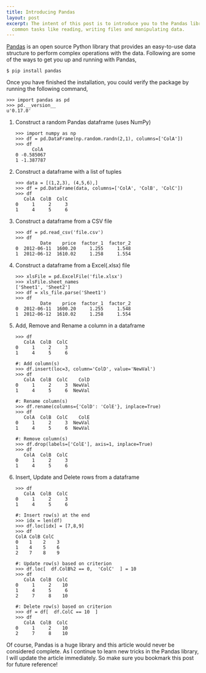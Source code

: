 ```yaml
---
title: Introducing Pandas
layout: post
excerpt: The intent of this post is to introduce you to the Pandas library by performing
  common tasks like reading, writing files and manipulating data.
---
```


[Pandas](http://pandas.pydata.org/) is an open source Python library that provides
an easy-to-use data structure to perform complex operations with the data. Following
are some of the ways to get you up and running with Pandas,

```
$ pip install pandas
```

Once you have finished the installation, you could verify the package by running
the following command,

```
>>> import pandas as pd
>>> pd.__version__
u'0.17.0'
```

1. Construct a random Pandas dataframe (uses NumPy)
   ```
   >>> import numpy as np
   >>> df = pd.DataFrame(np.random.randn(2,1), columns=['ColA'])
   >>> df
         ColA
   0 -0.585067
   1 -1.387787
   ```

2. Construct a dataframe with a list of tuples

   ```
   >>> data = [(1,2,3), (4,5,6),]
   >>> df = pd.DataFrame(data, columns=['ColA', 'ColB', 'ColC'])
   >>> df
      ColA  ColB  ColC
   0     1     2     3
   1     4     5     6
   ```

3. Construct a dataframe from a CSV file

   ```
   >>> df = pd.read_csv('file.csv')
   >>> df
            Date    price  factor_1  factor_2
   0  2012-06-11  1600.20     1.255     1.548
   1  2012-06-12  1610.02     1.258     1.554
   ```

4. Construct a dataframe from a Excel(.xlsx) file

   ```
   >>> xlsFile = pd.ExcelFile('file.xlsx')
   >>> xlsFile.sheet_names
   ['Sheet1', 'Sheet2']
   >>> df = xls_file.parse('Sheet1')
   >>> df
            Date    price  factor_1  factor_2
   0  2012-06-11  1600.20     1.255     1.548
   1  2012-06-12  1610.02     1.258     1.554
   ```

5. Add, Remove and Rename a column in a dataframe

   ```
   >>> df
      ColA  ColB  ColC
   0     1     2     3
   1     4     5     6

   #: Add column(s)
   >>> df.insert(loc=3, column='ColD', value='NewVal')
   >>> df
      ColA  ColB  ColC    ColD
   0     1     2     3  NewVal
   1     4     5     6  NewVal

   #: Rename column(s)
   >>> df.rename(columns={'ColD': 'ColE'}, inplace=True)
   >>> df
      ColA  ColB  ColC    ColE
   0     1     2     3  NewVal
   1     4     5     6  NewVal

   #: Remove column(s)
   >>> df.drop(labels=['ColE'], axis=1, inplace=True)
   >>> df
      ColA  ColB  ColC
   0     1     2     3
   1     4     5     6
   ```

6. Insert, Update and Delete rows from a dataframe

   ```
   >>> df
      ColA  ColB  ColC
   0     1     2     3
   1     4     5     6

   #: Insert row(s) at the end
   >>> idx = len(df)
   >>> df.loc[idx] = [7,8,9]
   >>> df
   ColA ColB ColC
   0    1    2    3
   1    4    5    6
   2    7    8    9

   #: Update row(s) based on criterion
   >>> df.loc[  df.ColB%2 == 0,  'ColC'  ] = 10
   >>> df
      ColA  ColB  ColC
   0     1     2    10
   1     4     5     6
   2     7     8    10

   #: Delete row(s) based on criterion
   >>> df = df[  df.ColC == 10  ]
   >>> df
      ColA  ColB  ColC
   0     1     2    10
   2     7     8    10
   ```

Of course, Pandas is a huge library and this article would never be considered complete.
As I continue to learn new tricks in the Pandas library, I will update the article
immediately. So make sure you bookmark this post for future reference!